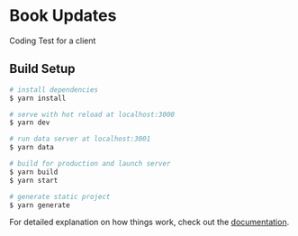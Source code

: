 Book Updates
============
Coding Test for a client

## Build Setup

```bash
# install dependencies
$ yarn install

# serve with hot reload at localhost:3000
$ yarn dev

# run data server at localhost:3001
$ yarn data

# build for production and launch server
$ yarn build
$ yarn start

# generate static project
$ yarn generate
```

For detailed explanation on how things work, check out the [documentation](https://nuxtjs.org).
